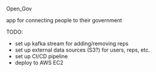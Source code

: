 Open_Gov 

app for connecting people to their government


TODO:
- set up kafka stream for adding/removing reps
- set up external data sources (S3?) for users, reps, etc.
- set up CI/CD pipeline
- deploy to AWS EC2